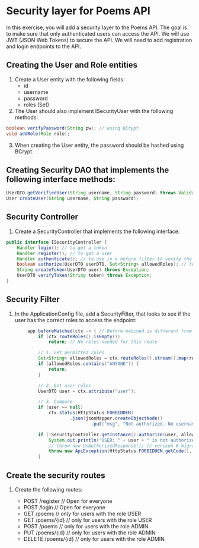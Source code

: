 # Security layer for Poems API

In this exercise, you will add a security layer to the Poems API. The goal is to make sure that only authenticated users can access the API.
We will use JWT (JSON Web Tokens) to secure the API.
We will need to add registration and login endpoints to the API.

## Creating the User and Role entities
1. Create a User entity with the following fields:
    - id
    - username
    - password
    - roles (Set<Role>)
2. The User should also implement ISecurityUser with the following methods:
```java
boolean verifyPassword(String pw); // using BCrypt
void addRole(Role role);
```
3. When creating the User entity, the password should be hashed using BCrypt.

## Creating Security DAO that implements the following interface methods:
```java
UserDTO getVerifiedUser(String username, String password) throws ValidationException;
User createUser(String username, String password);
```

## Security Controller
1. Create a SecurityController that implements the following interface:
```java
public interface ISecurityController {
    Handler login(); // to get a token
    Handler register(); // to get a user
    Handler authenticate(); // to use in a before filter to verify the token and unpack the user - add the user to the context.
    boolean authorize(UserDTO userDTO, Set<String> allowedRoles); // to verify user roles against "allowed roles"
    String createToken(UserDTO user) throws Exception;
    UserDTO verifyToken(String token) throws Exception;
}
```

## Security Filter
1. In the ApplicationConfig file, add a SecurityFilter, that looks to see if the user has the correct roles to access the endpoint:
```java
        app.beforeMatched(ctx -> { // Before matched is different from before, in that it is not called for 404 etc.
            if (ctx.routeRoles().isEmpty())
                return; // No roles needed for this route

            // 1. Get permitted roles
            Set<String> allowedRoles = ctx.routeRoles().stream().map(role -> role.toString().toUpperCase()).collect(Collectors.toSet());
            if (allowedRoles.contains("ANYONE")) {
                return;
            }

            // 2. Get user roles
            UserDTO user = ctx.attribute("user");

            // 3. Compare
            if (user == null)
                ctx.status(HttpStatus.FORBIDDEN)
                        .json(jsonMapper.createObjectNode()
                                .put("msg", "Not authorized. No username were added from the token"));

            if (!SecurityController.getInstance().authorize(user, allowedRoles)) {
                System.out.println("USER: " + user + " is not authorized. Needed roles are: " + allowedRoles);
                // throw new UnAuthorizedResponse(); // version 6 migration guide
                throw new ApiException(HttpStatus.FORBIDDEN.getCode(), "Unauthorized with roles: " + user.getRoles() + ". Needed roles are: " + allowedRoles);
            }
```

## Create the security routes
1. Create the following routes:

    - POST /register        // Open for everyone
    - POST /login           // Open for everyone
    - GET /poems            // only for users with the role USER
    - GET /poems/{id}       // only for users with the role USER
    - POST /poems           // only for users with the role ADMIN
    - PUT /poems/{id}       // only for users with the role ADMIN
    - DELETE /poems/{id}    // only for users with the role ADMIN 